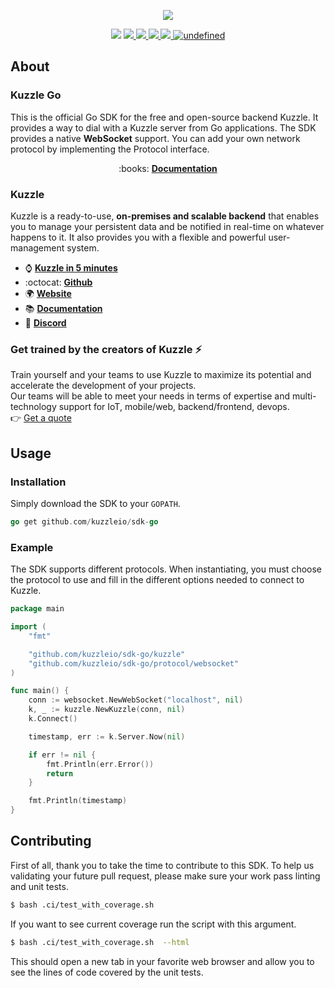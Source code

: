 <p align="center">
  <img src="https://user-images.githubusercontent.com/7868838/53850936-31e57180-3fbd-11e9-8392-8f3e26bf2aa8.png"/>
</p>
<p align="center">
  <img src="https://img.shields.io/badge/tested%20on-linux%20%7C%20osx%20%7C%20windows-blue.svg">
  <a href="https://travis-ci.org/kuzzleio/sdk-go">
    <img src="https://travis-ci.org/kuzzleio/sdk-go.svg?branch=master"/>
  </a>
  <a href="https://codecov.io/gh/kuzzleio/sdk-go">
    <img src="https://codecov.io/gh/kuzzleio/sdk-go/branch/master/graph/badge.svg" />
  </a>
  <a href="https://goreportcard.com/report/github.com/kuzzleio/sdk-go">
    <img src="https://goreportcard.com/badge/github.com/kuzzleio/sdk-go" />
  </a>
  <a href="https://godoc.org/github.com/kuzzleio/sdk-go">
    <img src="https://godoc.org/github.com/kuzzleio/sdk-go?status.svg"/>
  </a>
  <a href="https://github.com/kuzzleio/sdk-go/blob/master/LICENSE">
    <img alt="undefined" src="https://img.shields.io/github/license/kuzzleio/sdk-go.svg?style=flat">
  </a>
</p>

## About

### Kuzzle Go

This is the official Go SDK for the free and open-source backend Kuzzle. It provides a way to dial with a Kuzzle server from Go applications.
The SDK provides a native __WebSocket__ support. You can add your own network protocol by implementing the Protocol interface.

<p align="center">
  :books: <b><a href="https://docs.kuzzle.io/sdk-reference/go/1">Documentation</a></b>
</p>

### Kuzzle

Kuzzle is a ready-to-use, **on-premises and scalable backend** that enables you to manage your persistent data and be notified in real-time on whatever happens to it. 
It also provides you with a flexible and powerful user-management system.

* :watch: __[Kuzzle in 5 minutes](https://kuzzle.io/company/about-us/kuzzle-in-5-minutes/)__
* :octocat: __[Github](https://github.com/kuzzleio/kuzzle)__
* :earth_africa: __[Website](https://kuzzle.io)__
* :books: __[Documentation](https://docs.kuzzle.io)__
* :email: __[Discord](http://join.discord.kuzzle.io)__

### Get trained by the creators of Kuzzle :zap:

Train yourself and your teams to use Kuzzle to maximize its potential and accelerate the development of your projects.  
Our teams will be able to meet your needs in terms of expertise and multi-technology support for IoT, mobile/web, backend/frontend, devops.  
:point_right: [Get a quote](https://hubs.ly/H0jkfJ_0)

## Usage

### Installation

Simply download the SDK to your `GOPATH`.

```go
go get github.com/kuzzleio/sdk-go
```

### Example

The SDK supports different protocols. When instantiating, 
you must choose the protocol to use and fill in the different options needed to connect to Kuzzle.  

```go
package main

import (
	"fmt"

	"github.com/kuzzleio/sdk-go/kuzzle"
	"github.com/kuzzleio/sdk-go/protocol/websocket"
)

func main() {
	conn := websocket.NewWebSocket("localhost", nil)
	k, _ := kuzzle.NewKuzzle(conn, nil)
	k.Connect()

	timestamp, err := k.Server.Now(nil)

	if err != nil {
		fmt.Println(err.Error())
		return
	}

	fmt.Println(timestamp)
}
```

## Contributing

First of all, thank you to take the time to contribute to this SDK. To help us validating your future pull request,
please make sure your work pass linting and unit tests.

```bash 
$ bash .ci/test_with_coverage.sh 
```

If you want to see current coverage run the script with this argument.

```bash 
$ bash .ci/test_with_coverage.sh  --html
```

This should open a new tab in your favorite web browser and allow you to see the lines of code covered by the unit tests.


